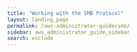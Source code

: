 ```yaml
---
title: "Working with the SMB Protocol"
layout: landing_page
permalink: /aws-administrator-guide/smb/
sidebar: aws_administrator_guide_sidebar
search: exclude
---
```

